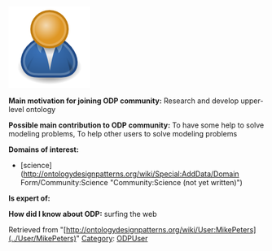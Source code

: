[![Image:ODPUser.png](../images/a/a6/ODPUser.png)](../Image/ODPUser.png "Image:ODPUser.png")




  





__Main motivation for joining ODP community:__ Research and develop upper-level ontology


__Possible main contribution to ODP community:__ To have some help to solve modeling problems, To help other users to solve modeling problems


__Domains of interest:__



* [science](http://ontologydesignpatterns.org/wiki/Special:AddData/Domain Form/Community:Science "Community:Science (not yet written)")


__Is expert of:__


  

__How did I know about ODP:__ surfing the web






Retrieved from "[http://ontologydesignpatterns.org/wiki/User:MikePeters](../User/MikePeters)"
 [Category](http://ontologydesignpatterns.org/wiki/Special:Categories "Special:Categories"): [ODPUser](../Category/ODPUser "Category:ODPUser")
